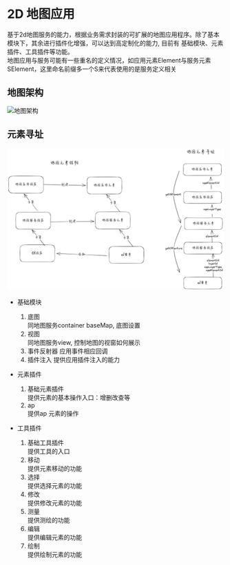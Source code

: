 # 2D 地图应用
基于2d地图服务的能力，根据业务需求封装的可扩展的地图应用程序。除了基本模块下，其余进行插件化增强，可以达到高定制化的能力, 目前有
基础模块、元素插件、工具插件等功能。  
地图应用与服务可能有一些重名的定义情况，如应用元素Element与服务元素SElement，这里命名前缀多一个S来代表使用的是服务定义相关

## 地图架构

![地图架构](/images/map-framework.png)

## 元素寻址

![元素寻址](/images/element-address.png)


- 基础模块
  1. 底图  
     同地图服务container baseMap, 底图设置
  2. 视图  
     同地图服务view, 控制地图的视窗如何展示
  3. 事件反射器
     应用事件相应回调
  4. 插件注入
     提供应用插件注入的能力

- 元素插件
  1. 基础元素插件  
     提供元素的基本操作入口：增删改查等
  2. ap  
     提供ap 元素的操作
- 工具插件
  1. 基础工具插件  
     提供工具的入口
  2. 移动  
     提供元素移动的功能
  3. 选择  
     提供选择元素的功能
  4. 修改  
     提供修改元素的功能
  5. 测量  
     提供测绘的功能
  6. 编辑  
     提供编辑元素的功能
  7. 绘制  
     提供绘制元素的功能
